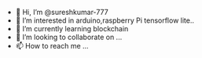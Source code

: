 - 👋 Hi, I’m @sureshkumar-777
- 👀 I’m interested in arduino,raspberry Pi tensorflow lite..
- 🌱 I’m currently learning blockchain
- 💞️ I’m looking to collaborate on ...
- 📫 How to reach me ...

<!---
sureshkumar-777/sureshkumar-777 is a ✨ special ✨ repository because its `README.md` (this file) appears on your GitHub profile.
You can click the Preview link to take a look at your changes.
--->
